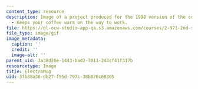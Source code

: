 ```yaml
---
content_type: resource
description: Image of a project produced for the 1998 version of the course. ElectroMug
  - Keeps your coffee warm on the way to work.
file: https://ol-ocw-studio-app-qa.s3.amazonaws.com/courses/2-971-2nd-summer-introduction-to-design-january-iap-2003/37b38a36db27f95d797c38b876c68305_electromug_animation_small.gif
file_type: image/gif
image_metadata:
  caption: ''
  credit: ''
  image-alt: ''
parent_uid: 3a38d26e-1443-bad2-7011-244cf41f317b
resourcetype: Image
title: ElectroMug
uid: 37b38a36-db27-f95d-797c-38b876c68305
---
```

